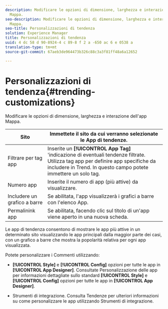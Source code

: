```yaml
---
description: Modificare le opzioni di dimensione, larghezza e interazione dell'app
  Mappa.
seo-description: Modificare le opzioni di dimensione, larghezza e interazione dell'app
  Mappa.
seo-title: Personalizzazioni di tendenza
solution: Experience Manager
title: Personalizzazioni di tendenza
uuid: 4 dc 58 d 90-8924-4 c 89-8 f 2 a -650 ac 6 e 0538 a
translation-type: tm+mt
source-git-commit: 67aeb3de964473b326c88c3a3f81ff48a6a12652

---
```



# Personalizzazioni di tendenza{#trending-customizations}

Modificare le opzioni di dimensione, larghezza e interazione dell'app Mappa.

| Sito | Immettete il sito da cui verranno selezionate le App di tendenze. |
|---|---|
| Filtrare per tag app | Inserite un **[!UICONTROL App Tag]** 'indicazione di eventuali tendenze filtrate. Utilizza tag app per definire app specifiche da includere in Trend. In questo campo potete immettere un solo tag. |
| Numero app | Inserite il numero di app (più attive) da visualizzare. |
| Includere un grafico a barre | Se abilitata, l'app visualizzerà i grafici a barre con l'elenco App. |
| Permalinink app | Se abilitata, facendo clic sul titolo di un'app viene aperto in una nuova scheda. |

Le app di tendenza consentono di mostrare le app più attive in un determinato sito visualizzando le app principali dalla maggior parte dei casi, con un grafico a barre che mostra la popolarità relativa per ogni app visualizzata.

Potete personalizzare i Commenti utilizzando:

* **[!UICONTROL Style]** e **[!UICONTROL Config]** opzioni per tutte le app in **[!UICONTROL App Designer]**. Consultate Personalizzazione delle app per informazioni dettagliate sullo standard **[!UICONTROL Style]** e **[!UICONTROL Config]** opzioni per tutte le app in **[!UICONTROL App Designer]**.

* Strumenti di integrazione. Consulta Tendenze per ulteriori informazioni su come personalizzare le app utilizzando Strumenti di integrazione.

